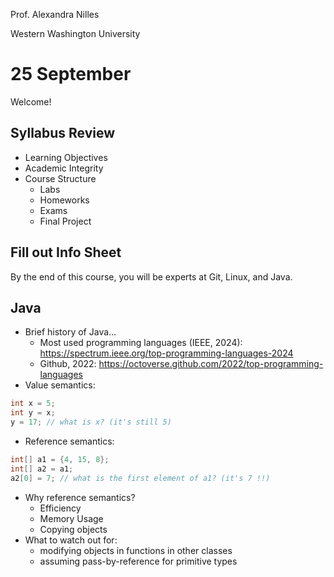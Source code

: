 Prof. Alexandra Nilles

Western Washington University

# 25 September

Welcome!

## Syllabus Review

- Learning Objectives
- Academic Integrity
- Course Structure
    - Labs
    - Homeworks
    - Exams
    - Final Project

## Fill out Info Sheet

By the end of this course, you will be experts at Git, Linux, and Java.

## Java

- Brief history of Java...
    - Most used programming languages (IEEE, 2024): https://spectrum.ieee.org/top-programming-languages-2024
    - Github, 2022: https://octoverse.github.com/2022/top-programming-languages
- Value semantics:

```java
int x = 5;
int y = x;
y = 17; // what is x? (it's still 5)
```

- Reference semantics:

```java
int[] a1 = {4, 15, 8};
int[] a2 = a1;
a2[0] = 7; // what is the first element of a1? (it's 7 !!)
```

- Why reference semantics?
    - Efficiency
    - Memory Usage
    - Copying objects
- What to watch out for: 
    - modifying objects in functions in other classes
    - assuming pass-by-reference for primitive types
